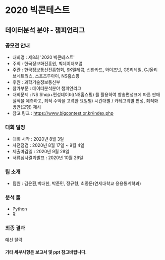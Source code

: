 # 2020 빅콘테스트
## 데이터분석 분야 - 챔피언리그

### 공모전 안내
* 대회명 : 제8회 '2020 빅콘테스트'
* 주최 : 한국정보화진흥원, 빅데이터포럼
* 주관 : 한국정보통신진흥협회, SK텔레콤, 신한카드, 와이즈넛, GS리테일, CJ올리브네트웍스, 스포츠투아이, NS홈쇼핑
* 후원 : 과학기술정보통신부
* 참가부문 : 데이터분석분야 챔피언리그
* 대회문제 : NS Shop+편성데이터(NS홈쇼핑) 를 활용하여 방송편성표에 따른 판매실적을 예측하고, 최적 수익을 고려한 요일별/ 시간대별 / 카테고리별 편성, 최적화 방안(모형) 제시
* 참고 링크 : https://www.bigcontest.or.kr/index.php

### 대회 일정
* 대회 시작 : 2020년 8월 3일
* 사전점검 : 2020년 8월 17일 ~ 9월 4일
* 제출마감일 : 2020년 9월 28일
* 서류심사결과발표 : 2020년 10월 26일 

### 팀 소개
* 팀원 : 김윤환,박대한, 박준민, 정규형, 최종문(연세대학교 응용통계학과)

### 분석 툴
* Python
* R

### 최종 결과
예선 탈락

#### 기타 세부사항은 보고서 및 ppt 참고바랍니다.
